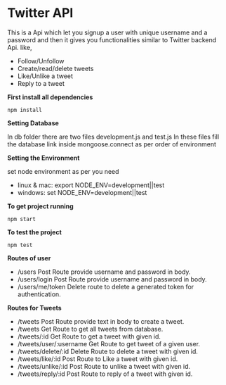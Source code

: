 # Twitter API
This is a Api which let you signup a user with unique username and a password and then it gives you functionalities similar to Twitter backend Api. like,

- Follow/Unfollow
- Create/read/delete tweets
- Like/Unlike a tweet
- Reply to a tweet


**First install all dependencies** 

`npm install`


**Setting Database**

In db folder there are two files development.js and test.js In these files fill the database link inside mongoose.connect as per order of environment

**Setting the Environment**

set node environment as per you need 
- linux & mac: export NODE_ENV=development||test
- windows: set NODE_ENV=development||test


**To get project running**

`npm start`

**To test the project** 

`npm test`



**Routes of user**
- /users           Post Route provide username and password in body.
- /users/login     Post Route provide username and password in body. 
- /users/me/token  Delete route to delete a generated token for authentication.

**Routes for Tweets**
- /tweets                Post Route provide text in body to create a tweet.
- /tweets                Get Route to get all tweets from database.
- /tweets/:id            Get Route to get a tweet with given id.
- /tweets/user/:username Get Route to get tweet of a given user.
- /tweets/delete/:id     Delete Route to delete a tweet with given id.
- /tweets/like/:id       Post Route to Like a tweet with given id.
- /tweets/unlike/:id     Post Route to unlike a tweet with given id.
- /tweets/reply/:id      Post Route to reply of a tweet with given id.